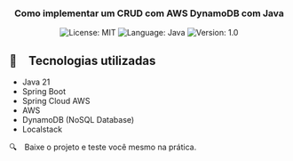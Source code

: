 <h3 align="center">
  Como implementar um CRUD com AWS DynamoDB com Java
</h3>

<p align="center">

  <img alt="License: MIT" src="https://img.shields.io/badge/license-MIT-%2304D361">
  <img alt="Language: Java" src="https://img.shields.io/badge/language-java-green">
  <img alt="Version: 1.0" src="https://img.shields.io/badge/version-1.0-yellowgreen">

</p>


## :rocket: Tecnologias utilizadas

* Java 21
* Spring Boot
* Spring Cloud AWS
* AWS
* DynamoDB (NoSQL Database)
* Localstack

:mag: Baixe o projeto e teste você mesmo na prática.
